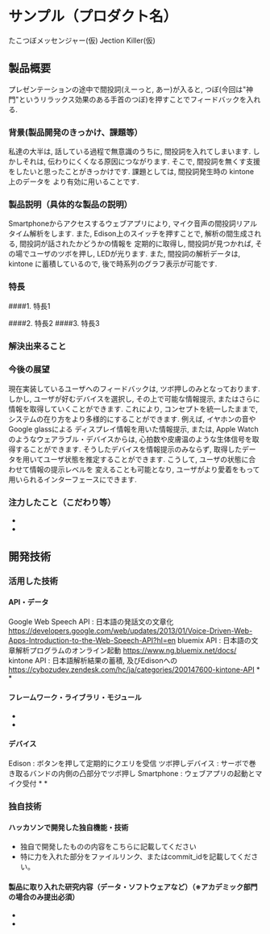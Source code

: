 # サンプル（プロダクト名）
たこつぼメッセンジャー(仮)
Jection Killer(仮)

## 製品概要
プレゼンテーションの途中で間投詞(えーっと, あー)が入ると,
つぼ(今回は"神門"というリラックス効果のある手首のつぼ)を押すことでフィードバックを入れる. 

### 背景(製品開発のきっかけ、課題等）
私達の大半は, 話している過程で無意識のうちに,
間投詞を入れてしまいます.
しかしそれは, 伝わりにくくなる原因につながります. 
そこで, 間投詞を無くす支援をしたいと思ったことがきっかけです. 
課題としては, 間投詞発生時の
kintone 上のデータを
より有効に用いることです.

### 製品説明（具体的な製品の説明）
Smartphoneからアクセスするウェブアプリにより,
マイク音声の間投詞リアルタイム解析をします. 
また, Edison上のスイッチを押すことで, 
解析の間生成される, 間投詞が話されたかどうかの情報を
定期的に取得し, 間投詞が見つかれば,
その場でユーザのツボを押し, LEDが光ります. 
また, 間投詞の解析データは, 
kintone に蓄積しているので, 後で時系列のグラフ表示が可能です. 

### 特長
####1. 特長1

####2. 特長2
####3. 特長3

### 解決出来ること


### 今後の展望
現在実装しているユーザへのフィードバックは, 
ツボ押しのみとなっております. 
しかし, ユーザが好むデバイスを選択し, 
その上で可能な情報提示, またはさらに情報を取得していくことができます.
これにより, コンセプトを統一したままで, 
システムの在り方をより多様的にすることができます.
例えば, イヤホンの音やGoogle glassによる
ディスプレイ情報を用いた情報提示,
または, Apple Watchのようなウェアラブル・デバイスからは, 
心拍数や皮膚温のような生体信号を取得することができます.
そうしたデバイスを情報提示のみならず, 
取得したデータを用いてユーザ状態を推定することができます. 
こうして, ユーザの状態に合わせて情報の提示レベルを
変えることも可能となり, 
ユーザがより愛着をもって用いられるインターフェースにできます.

### 注力したこと（こだわり等）
* 
* 

## 開発技術

### 活用した技術
#### API・データ
Google Web Speech API : 日本語の発話文の文章化
https://developers.google.com/web/updates/2013/01/Voice-Driven-Web-Apps-Introduction-to-the-Web-Speech-API?hl=en
bluemix API : 日本語の文章解析プログラムのオンライン起動
https://www.ng.bluemix.net/docs/
kintone API : 日本語解析結果の蓄積, 及びEdisonへの
https://cybozudev.zendesk.com/hc/ja/categories/200147600-kintone-API
* 
*
#### フレームワーク・ライブラリ・モジュール
* 
* 
#### デバイス
Edison : ボタンを押して定期的にクエリを受信
ツボ押しデバイス : サーボで巻き取るバンドの内側の凸部分でツボ押し
Smartphone : ウェブアプリの起動とマイク受付
* 
* 

### 独自技術
#### ハッカソンで開発した独自機能・技術
* 独自で開発したものの内容をこちらに記載してください
* 特に力を入れた部分をファイルリンク、またはcommit_idを記載してください。
#### 製品に取り入れた研究内容（データ・ソフトウェアなど）（※アカデミック部門の場合のみ提出必須）
* 
* 
